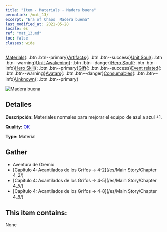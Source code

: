 ```yaml
---
title: "Item - Materials - Madera buena"
permalink: /mat_13/
excerpt: "Era of Chaos  Madera buena"
last_modified_at: 2021-05-28
locale: es
ref: "mat_13.md"
toc: false
classes: wide
---
```

 [Materials](/ItemsES/){: .btn .btn--primary}[Artifacts](/ItemsES/Artifacts/){: .btn .btn--success}[Unit Soul](/ItemsES/UnitSoul/){: .btn .btn--warning}[Unit Awakening](/ItemsES/UnitAwakening/){: .btn .btn--danger}[Hero Soul](/ItemsES/HeroSoul/){: .btn .btn--info}[Hero Skill](/ItemsES/HeroSkill/){: .btn .btn--primary}[Gift](/ItemsES/Gift/){: .btn .btn--success}[Event related](/ItemsES/Events/){: .btn .btn--warning}[Avatars](/ItemsES/Avatars/){: .btn .btn--danger}[Consumables](/ItemsES/Consumables/){: .btn .btn--info}[Unknown](/ItemsES/Unknown/){: .btn .btn--primary}

 ![Madera buena](/images/t/i_cailiao_mucai1.png)

## Detalles
 **Descripción:** Materiales normales para mejorar el equipo de azul a azul +1.

 **Quality:** <span style="color: #0000CD">OK</span>

 **Type:** Material

## Gather

*    Aventura de Gremio 
*    [Capítulo 4: Acantilados de los Grifos -> 4-2](/es/Main Story/Chapter 4_2/) 
*    [Capítulo 4: Acantilados de los Grifos -> 4-5](/es/Main Story/Chapter 4_5/) 
*    [Capítulo 4: Acantilados de los Grifos -> 4-8](/es/Main Story/Chapter 4_8/) 

## This item contains:

  None

